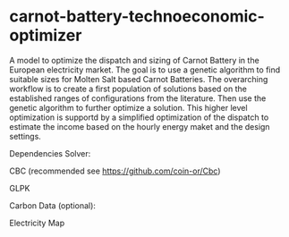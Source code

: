 # carnot-battery-technoeconomic-optimizer

A model to optimize the dispatch and sizing of Carnot Battery in the European electricity market. The goal is to use a genetic algorithm to find suitable sizes for Molten Salt based Carnot Batteries. The overarching workflow is to create a first population of solutions based on the established ranges of configurations from the literature. Then use the genetic algorithm to further optimize a solution. This higher level optimization is supportd by a simplified optimization of the dispatch to estimate the income based on the hourly energy maket and the design settings. 

Dependencies 
Solver:

CBC (recommended see https://github.com/coin-or/Cbc)

GLPK

Carbon Data (optional):


Electricity Map
